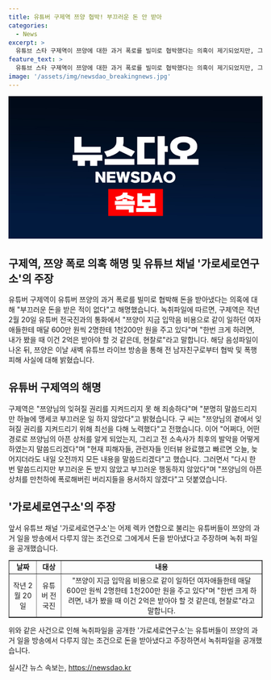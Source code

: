 ```yaml
---
title: 유튜버 구제역 쯔양 협박! 부끄러운 돈 안 받아
categories:
  - News
excerpt: >
  유튜브 스타 구제역이 쯔양에 대한 과거 폭로를 빌미로 협박했다는 의혹이 제기되었지만, 그는 부끄러운 돈 받은 적 없고, 부끄러운 일도 없다며 해명했습니다. 또한, 피해자들과의 인터뷰를 통해 모든 내용을 곧 밝힐 것을 약속하였습니다. 이에 앞서 가로세로연구소가 쯔양의 과거를 방영 조건으로 돈을 요구한 의혹을 녹취 파일로 공개했는데, 이에 대한 구제역의 의견과 관련 사항이 소개되었습니다.
feature_text: >
  유튜브 스타 구제역이 쯔양에 대한 과거 폭로를 빌미로 협박했다는 의혹이 제기되었지만, 그는 부끄러운 돈 받은 적 없고, 부끄러운 일도 없다며 해명했습니다. 또한, 피해자들과의 인터뷰를 통해 모든 내용을 곧 밝힐 것을 약속하였습니다. 이에 앞서 가로세로연구소가 쯔양의 과거를 방영 조건으로 돈을 요구한 의혹을 녹취 파일로 공개했는데, 이에 대한 구제역의 의견과 관련 사항이 소개되었습니다.
image: '/assets/img/newsdao_breakingnews.jpg'
---
```


<p><img src="/assets/img/newsdao_breakingnews.jpg" alt="ranknews 속보" /></p>

<h2 data-ke-size="size26">구제역, 쯔양 폭로 의혹 해명 및 유튜브 채널 '가로세로연구소'의 주장</h2>

<p data-ke-size="size16">유튜버 구제역이 유튜버 쯔양의 과거 폭로를 빌미로 협박해 돈을 받아냈다는 의혹에 대해 "부끄러운 돈을 받은 적이 없다"고 해명했습니다. 녹취파일에 따르면, 구제역은 작년 2월 20일 유튜버 전국진과의 통화에서 "쯔양이 지금 입막음 비용으로 같이 일하던 여자애들한테 매달 600만 원씩 2명한테 1천200만 원을 주고 있다"며 "한번 크게 하려면, 내가 봤을 때 이건 2억은 받아야 할 것 같은데, 현찰로"라고 말합니다. 해당 음성파일이 나온 뒤, 쯔양은 이날 새벽 유튜브 라이브 방송을 통해 전 남자친구로부터 협박 및 폭행 피해 사실에 대해 밝혔습니다.</p>

<h2 data-ke-size="size26">유튜버 구제역의 해명</h2>

<p data-ke-size="size16">구제역은 "쯔양님의 잊혀질 권리를 지켜드리지 못 해 죄송하다"며 "분명히 말씀드리지만 하늘에 맹세코 부끄러운 일 하지 않았다"고 밝혔습니다. 구 씨는 "쯔양님의 곁에서 잊혀질 권리를 지켜드리기 위해 최선을 다해 노력했다"고 전했습니다. 이어 "어쩌다, 어떤 경로로 쯔양님의 아픈 상처를 알게 되었는지, 그리고 전 소속사가 최후의 발악을 어떻게 하였는지 말씀드리겠다"며 "현재 피해자들, 관련자들 인터뷰 완료했고 빠르면 오늘, 늦어지더라도 내일 오전까지 모든 내용을 말씀드리겠다"고 했습니다. 그러면서 "다시 한 번 말씀드리지만 부끄러운 돈 받지 않았고 부끄러운 행동하지 않았다"며 "쯔양님의 아픈 상처를 만천하에 폭로해버린 버리지들을 용서하지 않겠다"고 덧붙였습니다.</p>

<h2 data-ke-size="size26">'가로세로연구소'의 주장</h2>

<p data-ke-size="size16">앞서 유튜브 채널 '가로세로연구소'는 어제 렉카 연합으로 불리는 유튜버들이 쯔양의 과거 일을 방송에서 다루지 않는 조건으로 그에게서 돈을 받아냈다고 주장하며 녹취 파일을 공개했습니다.</p>

<table style="width: 100%;" border="1">
<tbody>
<tr>
<td style="text-align: center; height: 17px;"><b>날짜</b></td>
<td style="text-align: center; height: 17px;"><b>대상</b></td>
<td style="text-align: center; height: 17px;"><b>내용</b></td>
</tr>
<tr>
<td style="text-align: center; height: 17px;">작년 2월 20일</td>
<td style="text-align: center; height: 17px;">유튜버 전국진</td>
<td style="text-align: center; height: 17px;">"쯔양이 지금 입막음 비용으로 같이 일하던 여자애들한테 매달 600만 원씩 2명한테 1천200만 원을 주고 있다"며 "한번 크게 하려면, 내가 봤을 때 이건 2억은 받아야 할 것 같은데, 현찰로"라고 말합니다.</td>
</tr>
</tbody>
</table>

<p data-ke-size="size16">위와 같은 사건으로 인해 녹취파일을 공개한 '가로세로연구소'는 유튜버들이 쯔양의 과거 일을 방송에서 다루지 않는 조건으로 돈을 받아냈다고 주장하면서 녹취파일을 공개했습니다.</p>
실시간 뉴스 속보는, <a href="https://newsdao.kr" rel="dofollow">https://newsdao.kr</a>


